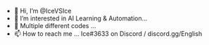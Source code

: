- 👋 Hi, I’m @IceVSIce
- 👀 I’m interested in AI Learning & Automation...
- 🌱 Multiple different codes ...
- 📫 How to reach me ... Ice#3633 on Discord / discord.gg/English

<!---
IceVSIce/IceVSIce is a ✨ special ✨ repository because its `README.md` (this file) appears on your GitHub profile.
You can click the Preview link to take a look at your changes.
--->
